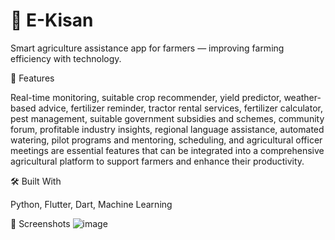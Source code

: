 # 🌾 E-Kisan
  Smart agriculture assistance app for farmers — improving farming efficiency with technology.
  

🚀 Features

  Real-time monitoring, suitable crop recommender, yield predictor, weather-based advice, fertilizer reminder, tractor rental services, fertilizer calculator, pest management, suitable government subsidies and schemes, community forum, profitable industry insights, regional language assistance, automated watering, pilot programs and mentoring, scheduling, and agricultural officer meetings are essential features that can be integrated into a comprehensive agricultural platform to support farmers and enhance their productivity.

  

🛠️ Built With

  Python, Flutter, Dart, Machine Learning


📸 Screenshots
![image](https://github.com/user-attachments/assets/161e8271-0b48-4ee1-88bc-33aa87794bee)


